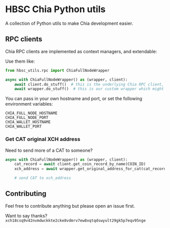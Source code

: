 # HBSC Chia Python utils

A collection of Python utils to make Chia development easier.

## RPC clients

Chia RPC clients are implemented as context managers, and extendable:

Use them like:
```python
from hbsc_utils.rpc import ChiaFullNodeWrapper

async with ChiaFullNodeWrapper() as (wrapper, client):
    await client.do_stuff()  # this is the underlying Chia RPC client, with all the documented methods
    await wrapper.do_stuff()  # this is our custom wrapper which might have additional features
```

You can pass in your own hostname and port, or set the following environment variables:

```
CHIA_FULL_NODE_HOSTNAME
CHIA_FULL_NODE_PORT
CHIA_WALLET_HOSTNAME
CHIA_WALLET_PORT
```

### Get CAT original XCH address
Need to send more of a CAT to someone?

```python
async with ChiaFullNodeWrapper() as (wrapper, client):
    cat_record = await client.get_coin_record_by_name(COIN_ID)
    xch_address = await wrapper.get_original_address_for_cat(cat_record, CAT_TAIL)

    # send CAT to xch_address
```


## Contributing
Feel free to contribute anything but please open an issue first.

Want to say thanks? `xch18csq9v42nvmdwckkte2cke8vdmrv7ew8xqtqdswyult29gk5p7eqv95nge`
